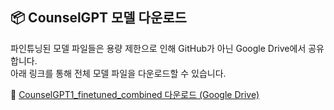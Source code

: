 ## 📦 CounselGPT 모델 다운로드

파인튜닝된 모델 파일들은 용량 제한으로 인해 GitHub가 아닌 Google Drive에서 공유합니다.  
아래 링크를 통해 전체 모델 파일을 다운로드할 수 있습니다.

🔗 [CounselGPT1_finetuned_combined 다운로드 (Google Drive)](https://drive.google.com/drive/folders/1dItJhxuXyRuLww-k3wKQt-6SE_tsIymJ?usp=drive_link)

